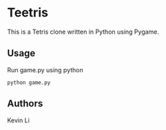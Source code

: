 # Teetris

This is a Tetris clone written in Python using Pygame.

## Usage

Run game.py using python

`python game.py`

## Authors

Kevin Li